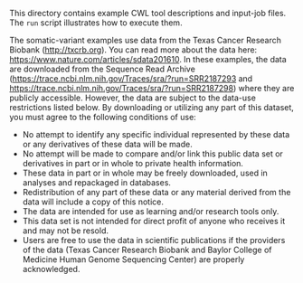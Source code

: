This directory contains example CWL tool descriptions and input-job files. The `run` script illustrates how to execute them.

The somatic-variant examples use data from the Texas Cancer Research Biobank (http://txcrb.org). You can read more about the data here: https://www.nature.com/articles/sdata201610. In these examples, the data are downloaded from the Sequence Read Archive (https://trace.ncbi.nlm.nih.gov/Traces/sra/?run=SRR2187293 and https://trace.ncbi.nlm.nih.gov/Traces/sra/?run=SRR2187298) where they are publicly accessible. However, the data are subject to the data-use restrictions listed below. By downloading or utilizing any part of this dataset, you must agree to the following conditions of use:

* No attempt to identify any specific individual represented by these data or any derivatives of these data will be made.
* No attempt will be made to compare and/or link this public data set or derivatives in part or in whole to private health information.
* These data in part or in whole may be freely downloaded, used in analyses and repackaged in databases.
* Redistribution of any part of these data or any material derived from the data will include a copy of this notice.
* The data are intended for use as learning and/or research tools only.
* This data set is not intended for direct profit of anyone who receives it and may not be resold.
* Users are free to use the data in scientific publications if the providers of the data (Texas Cancer Research Biobank and Baylor College of Medicine Human Genome Sequencing Center) are properly acknowledged.
